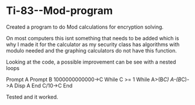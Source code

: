 Ti-83--Mod-program
==================

Created a program to do Mod calculations for encryption solving.

On most computers this isnt something that needs to be added which is why I made it for the calculator as my security
class has algorithms with modulo needed and the graphing calculators do not have this function.

Looking at the code, a possible improvement can be see with a nested loops

Prompt A
Prompt B
1000000000000->C
While C >= 1
While A>(B*C)
A-(B*C)->A
Disp A
End
C/10->C
End

Tested and it worked.
